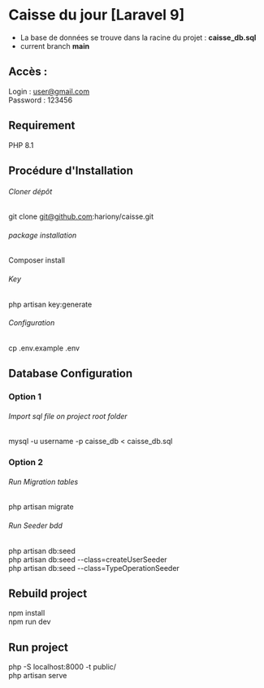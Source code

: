 # Caisse du jour [Laravel 9]
* La base de données se trouve dans la racine du projet : __caisse_db.sql__  
* current branch __main__  
## Accès :
Login : user@gmail.com  
Password : 123456  

## Requirement
PHP 8.1

## Procédure d'Installation

###### Cloner dépôt
git clone git@github.com:hariony/caisse.git

###### package installation
Composer install
###### Key
php artisan key:generate
###### Configuration
cp .env.example .env
## Database Configuration
### Option 1

###### Import sql file on project root folder
mysql -u username -p caisse_db < caisse_db.sql

### Option 2

###### Run Migration tables
php artisan migrate
###### Run Seeder bdd
php artisan db:seed  
php artisan db:seed --class=createUserSeeder  
php artisan db:seed --class=TypeOperationSeeder  

## Rebuild project
npm install  
npm run dev  

## Run project
php -S localhost:8000 -t public/  
php artisan serve  